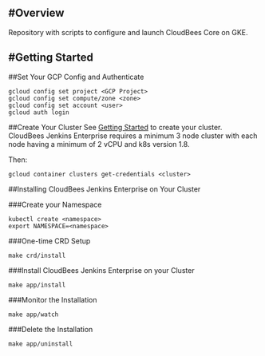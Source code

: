 #Overview
-

Repository with scripts to configure and launch CloudBees Core on GKE.

#Getting Started
-

##Set Your GCP Config and Authenticate
```shell
gcloud config set project <GCP Project>
gcloud config set compute/zone <zone>
gcloud config set account <user>
gcloud auth login
```

##Create Your Cluster
See [Getting Started](https://github.com/GoogleCloudPlatform/marketplace-k8s-app-tools/blob/master/README.md#getting-started) to create your cluster. CloudBees Jenkins Enterprise requires a minimum 3 node cluster with each node having a minimum of 2 vCPU and k8s version 1.8.

Then:

```shell
gcloud container clusters get-credentials <cluster> 
```

##Installing CloudBees Jenkins Enterprise on Your Cluster

###Create your Namespace
```shell
kubectl create <namespace>
export NAMESPACE=<namespace>
```

###One-time CRD Setup

```shell
make crd/install
```

###Install CloudBees Jenkins Enterprise on your Cluster

```shell
make app/install
```

###Monitor the Installation

```shell
make app/watch
```
###Delete the Installation

```shell
make app/uninstall
```



